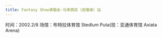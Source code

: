 ```yaml
---
title: Fantasy Show演唱会-马来西亚（吉隆坡）站
---
```


时间：2002.2/8
场馆：布特拉体育馆 Stedlum Puta(现：亚通体育馆 Axiata Arena)
